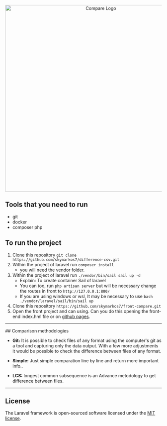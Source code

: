 <p align="center"><a href="https://skymarkos7.github.io/front-compare/" target="_blank"><img src="https://miro.medium.com/v2/resize:fit:968/1*MssG8kpxsLBEMjjgn2aFPw.png" width="600" alt="Compare Logo"></a></p>



## Tools that you need to run
- git
- docker
- composer php

## To run the project

1. Clone this repository ``git clone https://github.com/skymarkos7/difference-csv.git``
2. Within the project of laravel run ``composer install`` 
    - you will need the vendor folder.
3. Within the project of laravel run ``./vendor/bin/sail sail up -d`` 
    - Explain: To create container Sail of laravel 
    - You can too, run ``php artisan server`` but will be necessary change the routes in front to ``http://127.0.0.1:800/``
    - If you are using windows or wsl, It may be necessary to use ``bash ./vendor/laravel/sail/bin/sail up``
4. Clone this repository `https://github.com/skymarkos7/front-compare.git`    
5. Open the front project and can using. Can you do this opening the front-end index.hml file or on [github pages](https://skymarkos7.github.io/front-compare/).

<hr>
## Comparison methodologies  

- <b>Git:</b> It is possible to check files of any format using the computer's git as a tool and capturing only the data output. With a few more adjustments it would be possible to check the difference between files of any format.

- <b>Simple:</b> Just simple comparation line by line and return more important info.</b>.

- <b>LCS:</b> longest common subsequence is an Advance metodology to get difference between files</b>.
<hr>

## License

The Laravel framework is open-sourced software licensed under the [MIT license](https://opensource.org/licenses/MIT).

